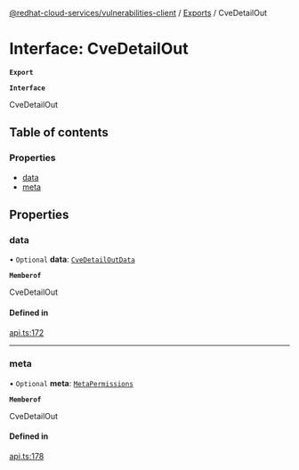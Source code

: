 [@redhat-cloud-services/vulnerabilities-client](../README.md) / [Exports](../modules.md) / CveDetailOut

# Interface: CveDetailOut

**`Export`**

**`Interface`**

CveDetailOut

## Table of contents

### Properties

- [data](CveDetailOut.md#data)
- [meta](CveDetailOut.md#meta)

## Properties

### data

• `Optional` **data**: [`CveDetailOutData`](CveDetailOutData.md)

**`Memberof`**

CveDetailOut

#### Defined in

[api.ts:172](https://github.com/mkholjuraev/javascript-clients/blob/master/packages/vulnerabilities/api.ts#L172)

___

### meta

• `Optional` **meta**: [`MetaPermissions`](MetaPermissions.md)

**`Memberof`**

CveDetailOut

#### Defined in

[api.ts:178](https://github.com/mkholjuraev/javascript-clients/blob/master/packages/vulnerabilities/api.ts#L178)
